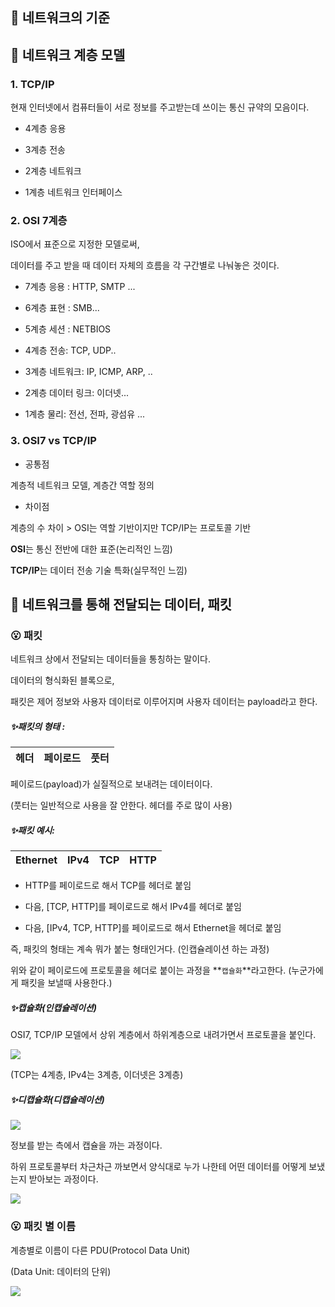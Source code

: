 ## 🤔 네트워크의 기준



## 🧐 네트워크 계층 모델

### 1. TCP/IP

현재 인터넷에서 컴퓨터들이 서로 정보를 주고받는데 쓰이는 통신 규약의 모음이다.

- 4계층 응용

- 3계층 전송

- 2계층 네트워크

- 1계층 네트워크 인터페이스



### 2. OSI 7계층

ISO에서 표준으로 지정한 모델로써,

데이터를 주고 받을 때 데이터 자체의 흐름을 각 구간별로 나눠놓은 것이다.

- 7계층 응용 : HTTP, SMTP ...

- 6계층 표현 : SMB...

- 5계층 세션 : NETBIOS

- 4계층 전송: TCP, UDP..

- 3계층 네트워크: IP, ICMP, ARP, ..

- 2계층 데이터 링크: 이더넷...

- 1계층 물리: 전선, 전파, 광섬유 ...



### 3. OSI7 vs TCP/IP

- 공통점

계층적 네트워크 모델, 계층간 역할 정의

- 차이점

계층의 수 차이 > OSI는 역할 기반이지만 TCP/IP는 프로토콜 기반

**OSI**는 통신 전반에 대한 표준(논리적인 느낌)

**TCP/IP**는 데이터 전송 기술 특화(실무적인 느낌)



## 🧐 네트워크를 통해 전달되는 데이터, 패킷

### 😮 패킷

네트워크 상에서 전달되는 데이터들을 통칭하는 말이다.

데이터의 형식화된 블록으로,

패킷은 제어 정보와 사용자 데이터로 이루어지며 사용자 데이터는 payload라고 한다.



##### ✨패킷의 형태 : 

| 헤더 | 페이로드 | 풋터 |
| ---- | -------- | ---- |



페이로드(payload)가 실질적으로 보내려는 데이터이다.

(풋터는 일반적으로 사용을 잘 안한다. 헤더를 주로 많이 사용)



##### ✨패킷 예시:

| Ethernet | IPv4 | TCP  | HTTP |
| -------- | ---- | ---- | ---- |

- HTTP를 페이로드로 해서 TCP를 헤더로 붙임

- 다음, [TCP, HTTP]를 페이로드로 해서 IPv4를 헤더로 붙임

- 다음, [IPv4, TCP, HTTP]를 페이로드로 해서 Ethernet을 헤더로 붙임

즉, 패킷의 형태는 계속 뭐가 붙는 형태인거다. (인캡슐레이션 하는 과정)



위와 같이 페이로드에 프로토콜을 헤더로 붙이는 과정을 **`캡슐화`**라고한다.
(누군가에게 패킷을 보낼때 사용한다.)



##### ✨캡슐화(인캡슐레이션)

OSI7, TCP/IP 모델에서 상위 계층에서 하위계층으로 내려가면서 프로토콜을 붙인다.

![](C:/Users/megan/Desktop/%ED%95%84%EA%B8%B0/CS/img/1.jpg)

(TCP는 4계층, IPv4는 3계층, 이더넷은 3계층)



##### ✨디캡슐화(디캡슐레이션)

![](C:/Users/megan/Desktop/%ED%95%84%EA%B8%B0/CS/img/2.jpg)

정보를 받는 측에서 캡슐을 까는 과정이다.

하위 프로토콜부터 차근차근 까보면서 양식대로 누가 나한테 어떤 데이터를 어떻게 보냈는지 받아보는 과정이다.



![](C:/Users/megan/Desktop/%ED%95%84%EA%B8%B0/CS/img/3.jpg)



### 😮 패킷 별 이름

계층별로 이름이 다른 PDU(Protocol Data Unit)

(Data Unit: 데이터의 단위)

![](C:/Users/megan/Desktop/%ED%95%84%EA%B8%B0/CS/img/5.jpg)



